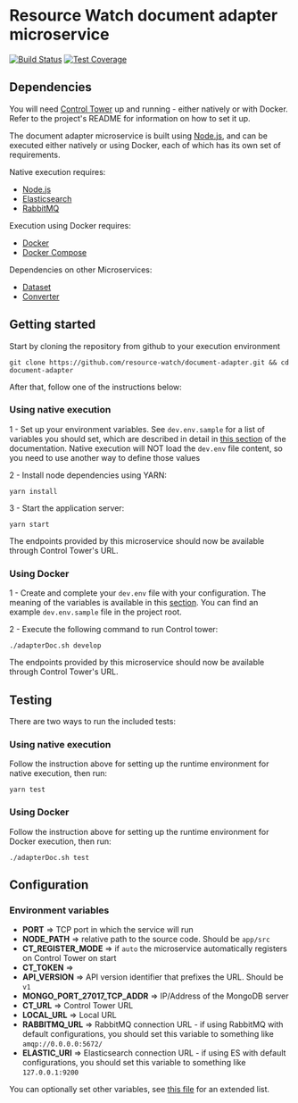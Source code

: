 # Resource Watch document adapter microservice

[![Build Status](https://travis-ci.org/resource-watch/document-adapter.svg?branch=develop)](https://travis-ci.org/resource-watch/document-adapter)
[![Test Coverage](https://api.codeclimate.com/v1/badges/381fe72ebbdaaeb9aff4/test_coverage)](https://codeclimate.com/github/resource-watch/document-adapter/test_coverage)

## Dependencies

You will need [Control Tower](https://github.com/control-tower/control-tower) up and running - either natively or with Docker. Refer to the project's README for information on how to set it up.

The document adapter microservice is built using [Node.js](https://nodejs.org/en/), and can be executed either natively or using Docker, each of which has its own set of requirements.

Native execution requires:
- [Node.js](https://nodejs.org/en/)
- [Elasticsearch](https://www.elastic.co/)
- [RabbitMQ](https://www.rabbitmq.com/)

Execution using Docker requires:
- [Docker](https://www.docker.com/)
- [Docker Compose](https://docs.docker.com/compose/)

Dependencies on other Microservices:

- [Dataset](https://github.com/resource-watch/dataset/)
- [Converter](https://github.com/resource-watch/converter)

## Getting started

Start by cloning the repository from github to your execution environment

```
git clone https://github.com/resource-watch/document-adapter.git && cd document-adapter
```

After that, follow one of the instructions below:

### Using native execution

1 - Set up your environment variables. See `dev.env.sample` for a list of variables you should set, which are described in detail in [this section](#configuration-environment-variables) of the documentation. Native execution will NOT load the `dev.env` file content, so you need to use another way to define those values

2 - Install node dependencies using YARN:
```
yarn install
```

3 - Start the application server:
```
yarn start
```

The endpoints provided by this microservice should now be available through Control Tower's URL.

### Using Docker

1 - Create and complete your `dev.env` file with your configuration. The meaning of the variables is available in this [section](#configuration-environment-variables). You can find an example `dev.env.sample` file in the project root.

2 - Execute the following command to run Control tower:

```
./adapterDoc.sh develop
```

The endpoints provided by this microservice should now be available through Control Tower's URL.

## Testing

There are two ways to run the included tests:

### Using native execution

Follow the instruction above for setting up the runtime environment for native execution, then run:
```
yarn test
```

### Using Docker

Follow the instruction above for setting up the runtime environment for Docker execution, then run:
```
./adapterDoc.sh test
```

## Configuration

### Environment variables

- **PORT** => TCP port in which the service will run
- **NODE_PATH** => relative path to the source code. Should be `app/src`
- **CT_REGISTER_MODE** => if `auto` the microservice automatically registers on Control Tower on start
- **CT_TOKEN** => 
- **API_VERSION** => API version identifier that prefixes the URL. Should be `v1`
- **MONGO_PORT_27017_TCP_ADDR** => IP/Address of the MongoDB server
- **CT_URL** => Control Tower URL
- **LOCAL_URL** => Local URL
- **RABBITMQ_URL** => RabbitMQ connection URL - if using RabbitMQ with default configurations, you should set this variable to something like `amqp://0.0.0.0:5672/`
- **ELASTIC_URI** => Elasticsearch connection URL - if using ES with default configurations, you should set this variable to something like `127.0.0.1:9200`

You can optionally set other variables, see [this file](config/custom-environment-variables.json) for an extended list.
